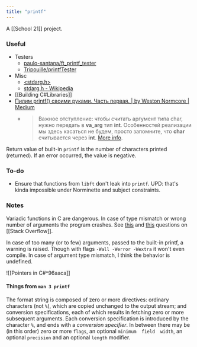 ```yaml
---
title: "printf"
---
```


A [[School 21]] project.

### Useful
- Testers
	- [paulo-santana/ft_printf_tester](https://github.com/paulo-santana/ft_printf_tester)
	- [Tripouille/printfTester](https://github.com/Tripouille/printfTester)
- Misc
	- [<stdarg.h>](https://pubs.opengroup.org/onlinepubs/007904975/basedefs/stdarg.h.html)
	- [stdarg.h - Wikipedia](https://en.wikipedia.org/wiki/Stdarg.h)
- [[Building C#Libraries]]
- [Пилим printf() своими руками. Часть первая. | by Weston Normcore | Medium](https://medium.com/@wnormcor/%D0%BF%D0%B8%D0%BB%D0%B8%D0%BC-printf-%D1%81%D0%B2%D0%BE%D0%B8%D0%BC%D0%B8-%D1%80%D1%83%D0%BA%D0%B0%D0%BC%D0%B8-5755cfbaf4e9)
	- > Важное отступление: чтобы считать аргумент типа char, нужно передать в **va_arg** тип **int**. Особенностей реализации мы здесь касаться не будем, просто запомните, что **char** считывается через **int**. [More info](https://stackoverflow.com/questions/28054194/char-type-in-va-arg).

Return value of built-in `printf` is the number of characters printed (returned). If an error occurred, the value is negative.

### To-do
- Ensure that functions from `libft` don't leak into `printf`. UPD: that's kinda impossible under Norminette and subject constraints.

### Notes
Variadic functions in C are dangerous. In case of type mismatch or wrong number of arguments the program crashes. See [this](https://stackoverflow.com/questions/3555583) and [this](https://stackoverflow.com/questions/205529) questions on [[Stack Overflow]].

In case of too many (or to few) arguments, passed to the built-in printf, a warning is raised. Though with flags `-Wall -Werror -Wextra` it won't even compile. In case of argument type mismatch, I think the behavior is undefined.

![[Pointers in C#^96aaca]]

#### Things from `man 3 printf`
The format string is  composed of zero or more directives: ordinary characters (not `%`), which are copied unchanged to the output stream; and conversion specifications, each of which results in fetching zero or more subsequent arguments.  Each conversion specification is introduced by the  character `%`, and ends with a *conversion specifier*.  In between there may be (in this order) zero or more  `flags`,  an  optional  `minimum  field  width`,  an optional `precision` and an optional `length` modifier.
